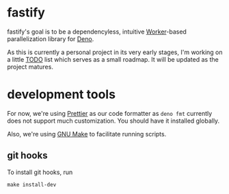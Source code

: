 # fastify

fastify's goal is to be a dependencyless, intuitive [Worker](https://github.com/denoland/deno/blob/44251ce8eaa0def807b9867f73ee23adfb539487/docs/runtime/workers.md)-based parallelization library for [Deno](https://deno.land).

As this is currently a personal project in its very early stages, I'm working on a little [TODO](TODO.md) list which serves as a small roadmap. It will be updated as the project matures.

# development tools

For now, we're using [Prettier](https://prettier.io/) as our code formatter as `deno fmt` currently does not support much customization. You should have it installed globally.

Also, we're using [GNU Make](https://www.gnu.org/software/make/) to facilitate running scripts.

## git hooks

To install git hooks, run
```
make install-dev
```